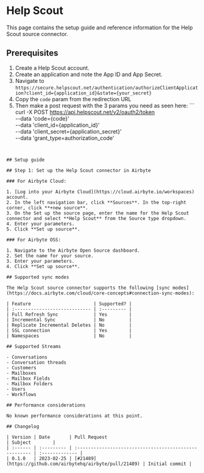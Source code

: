 # Help Scout

This page contains the setup guide and reference information for the Help Scout source connector.

## Prerequisites

1. Create a Help Scout account.
2. Create an application and note the App ID and App Secret.
3. Navigate to `https://secure.helpscout.net/authentication/authorizeClientApplication?client_id={application_id}&state={your_secret}`
4. Copy the `code` param from the redirection URL
5. Then make a post request with the 3 params you need as seen here: ```
   curl -X POST https://api.helpscout.net/v2/oauth2/token \
    --data 'code={code}' \
    --data 'client_id={application_id}' \
    --data 'client_secret={application_secret}' \
    --data 'grant_type=authorization_code'

```


## Setup guide

## Step 1: Set up the Help Scout connector in Airbyte

### For Airbyte Cloud:

1. [Log into your Airbyte Cloud](https://cloud.airbyte.io/workspaces) account.
2. In the left navigation bar, click **Sources**. In the top-right corner, click **+new source**.
3. On the Set up the source page, enter the name for the Help Scout connector and select **Help Scout** from the Source type dropdown.
4. Enter your parameters.
5. Click **Set up source**.

### For Airbyte OSS:

1. Navigate to the Airbyte Open Source dashboard.
2. Set the name for your source.
3. Enter your parameters.
4. Click **Set up source**.

## Supported sync modes

The Help Scout source connector supports the following [sync modes](https://docs.airbyte.com/cloud/core-concepts#connection-sync-modes):

| Feature                       | Supported? |
| :---------------------------- | :--------- |
| Full Refresh Sync             | Yes        |
| Incremental Sync              | No         |
| Replicate Incremental Deletes | No         |
| SSL connection                | Yes        |
| Namespaces                    | No         |

## Supported Streams

- Conversations
- Conversation threads
- Customers
- Mailboxes
- Mailbox Fields
- Mailbox Folders
- Users
- Workflows

## Performance considerations

No known performance considerations at this point.

## Changelog

| Version | Date       | Pull Request                                           | Subject        |
| :------ | :--------- | :----------------------------------------------------- | :------------- |
| 0.1.0   | 2023-02-25 | [#21489](https://github.com/airbytehq/airbyte/pull/21489) | Initial commit |
```
